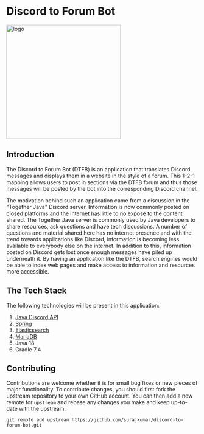 # Discord to Forum Bot

<img src="https://i.imgur.com/utLkeXR.png" width="300" height="auto" alt="logo">

## Introduction
The Discord to Forum Bot (DTFB) is an application that translates Discord messages and displays them in a website in the style of a forum. This 1-2-1 mapping allows users to post in sections via the DTFB forum and thus those messages will be posted by the bot into the corresponding Discord channel.

The motivation behind such an application came from a discussion in the "Together Java" Discord server. Information is now commonly posted on closed platforms and the internet has little to no expose to the content shared. The Together Java server is commonly used by Java developers to share resources, ask questions and have tech discussions. A number of questions and material shared here has no internet presence and with the trend towards applications like Discord, information is becoming less available to everybody else on the internet. In addition to this, information posted on Discord gets lost once enough messages have piled up underneath it. By having an application like the DTFB, search engines would be able to index web pages and make access to information and resources more accessible. 

## The Tech Stack
The following technologies will be present in this application:

1. [Java Discord API](https://github.com/DV8FromTheWorld/JDA)
2. [Spring](https://spring.io/)
3. [Elasticsearch](https://www.elastic.co/)
4. [MariaDB](https://mariadb.org/)
5. Java 18
6. Gradle 7.4

## Contributing
Contributions are welcome whether it is for small bug fixes or new pieces of major functionality. To contribute changes, you should first fork the upstream repository to your own GitHub account. You can then add a new remote for `upstream` and rebase any changes you make and keep up-to-date with the upstream.

`git remote add upstream https://github.com/surajkumar/discord-to-forum-bot.git`